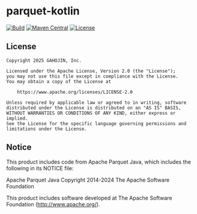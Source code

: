 parquet-kotlin
=================

[![Build](https://github.com/gahojin/parquet-kotlin/actions/workflows/build.yml/badge.svg?branch=main)](https://github.com/gahojin/parquet-kotlin/actions/workflows/build.yml)
[![Maven Central](https://img.shields.io/maven-central/v/jp.co.gahojin.parquet/parquet-common.svg?label=Maven%20Central)](https://search.maven.org/search?q=g:%22jp.co.gahojin.parquet%22%20AND%20a:%22parquet-common%22)
[![License](https://img.shields.io/badge/license-Apache%202-green)](LICENSE)


## License

```
Copyright 2025 GAHOJIN, Inc.

Licensed under the Apache License, Version 2.0 (the "License");
you may not use this file except in compliance with the License.
You may obtain a copy of the License at

    https://www.apache.org/licenses/LICENSE-2.0

Unless required by applicable law or agreed to in writing, software
distributed under the License is distributed on an "AS IS" BASIS,
WITHOUT WARRANTIES OR CONDITIONS OF ANY KIND, either express or implied.
See the License for the specific language governing permissions and
limitations under the License.
```

## Notice

This product includes code from Apache Parquet Java, which includes the following in
its NOTICE file:

Apache Parquet Java
Copyright 2014-2024 The Apache Software Foundation

This product includes software developed at
The Apache Software Foundation (http://www.apache.org/).

